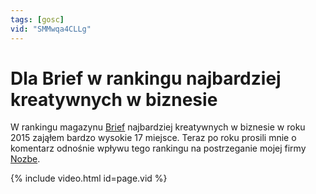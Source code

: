 ```yaml
---
tags: [gosc]
vid: "SMMwqa4CLLg"
---
```


# Dla Brief w rankingu najbardziej kreatywnych w biznesie

W rankingu magazynu [Brief](https://brief.pl) najbardziej kreatywnych w biznesie w roku 2015 zająłem bardzo wysokie 17 miejsce. Teraz po roku prosili mnie o komentarz odnośnie wpływu tego rankingu na postrzeganie mojej firmy [Nozbe][n].

{% include video.html id=page.vid %}

<!--More-->


[n]: https://nozbe.com/pl/?a=mike